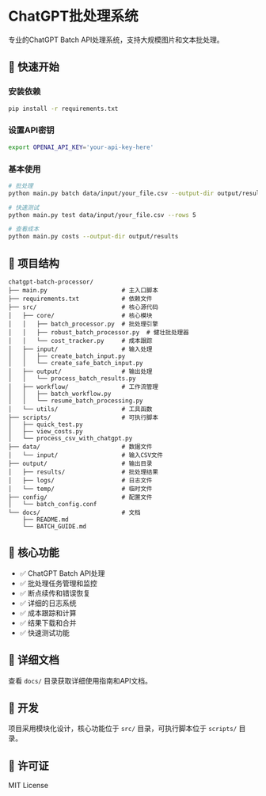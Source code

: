 # ChatGPT批处理系统

专业的ChatGPT Batch API处理系统，支持大规模图片和文本批处理。

## 🚀 快速开始

### 安装依赖
```bash
pip install -r requirements.txt
```

### 设置API密钥
```bash
export OPENAI_API_KEY='your-api-key-here'
```

### 基本使用
```bash
# 批处理
python main.py batch data/input/your_file.csv --output-dir output/results

# 快速测试
python main.py test data/input/your_file.csv --rows 5

# 查看成本
python main.py costs --output-dir output/results
```

## 📁 项目结构

```
chatgpt-batch-processor/
├── main.py                     # 主入口脚本
├── requirements.txt            # 依赖文件
├── src/                        # 核心源代码
│   ├── core/                   # 核心模块
│   │   ├── batch_processor.py  # 批处理引擎
│   │   ├── robust_batch_processor.py  # 健壮批处理器
│   │   └── cost_tracker.py     # 成本跟踪
│   ├── input/                  # 输入处理
│   │   ├── create_batch_input.py
│   │   └── create_safe_batch_input.py
│   ├── output/                 # 输出处理
│   │   └── process_batch_results.py
│   ├── workflow/               # 工作流管理
│   │   ├── batch_workflow.py
│   │   └── resume_batch_processing.py
│   └── utils/                  # 工具函数
├── scripts/                    # 可执行脚本
│   ├── quick_test.py
│   ├── view_costs.py
│   └── process_csv_with_chatgpt.py
├── data/                       # 数据文件
│   └── input/                  # 输入CSV文件
├── output/                     # 输出目录
│   ├── results/                # 批处理结果
│   ├── logs/                   # 日志文件
│   └── temp/                   # 临时文件
├── config/                     # 配置文件
│   └── batch_config.conf
└── docs/                       # 文档
    ├── README.md
    └── BATCH_GUIDE.md
```

## 🎯 核心功能

- ✅ ChatGPT Batch API处理
- ✅ 批处理任务管理和监控  
- ✅ 断点续传和错误恢复
- ✅ 详细的日志系统
- ✅ 成本跟踪和计算
- ✅ 结果下载和合并
- ✅ 快速测试功能

## 📖 详细文档

查看 `docs/` 目录获取详细使用指南和API文档。

## 🔧 开发

项目采用模块化设计，核心功能位于 `src/` 目录，可执行脚本位于 `scripts/` 目录。

## 📄 许可证

MIT License

